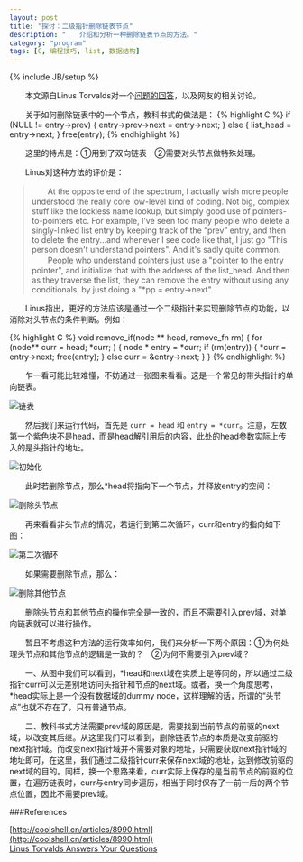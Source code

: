 ```yaml
---
layout: post
title: "探讨：二级指针删除链表节点"
description: "　　介绍和分析一种删除链表节点的方法。"
category: "program"
tags: [C, 编程技巧, list, 数据结构]
---
```

{% include JB/setup %}

　　本文源自Linus Torvalds对一个[问题的回答](http://meta.slashdot.org/story/12/10/11/0030249/linus-torvalds-answers-your-questions)，以及网友的相关讨论。

　　关于如何删除链表中的一个节点，教科书式的做法是：
{% highlight C %}
if (NULL != entry->prev)
{
    entry->prev->next = entry->next;
}
else
{
    list_head = entry->next;
}
free(entry);
{% endhighlight %}

　　这里的特点是：①用到了双向链表　②需要对头节点做特殊处理。

　　Linus对这种方法的评价是：

>　　At the opposite end of the spectrum, I actually wish more people understood the really core low-level kind of coding. Not big, complex stuff like the lockless name lookup, but simply good use of pointers-to-pointers etc. For example, I’ve seen too many people who delete a singly-linked list entry by keeping track of the “prev” entry, and then to delete the entry...and whenever I see code like that, I just go "This person doesn't understand pointers". And it's sadly quite common.  
>　　People who understand pointers just use a "pointer to the entry pointer", and initialize that with the address of the list_head. And then as they traverse the list, they can remove the entry without using any conditionals, by just doing a "*pp = entry->next".

　　Linus指出，更好的方法应该是通过一个二级指针来实现删除节点的功能，以消除对头节点的条件判断。例如：

{% highlight C %}
void remove_if(node ** head, remove_fn rm)
{
    for (node** curr = head; *curr; )
    {
        node * entry = *curr;
        if (rm(entry))
        {
            *curr = entry->next;
            free(entry);
        }
        else
            curr = &entry->next;
    }
}
{% endhighlight %}

　　乍一看可能比较难懂，不妨通过一张图来看看。这是一个常见的带头指针的单向链表。

![链表]({{site.img_path}}/delete_node_in_list1.png)

　　然后我们来运行代码，首先是 ``` curr = head ``` 和 ``` entry = *curr ```。注意，左数第一个紫色块不是head，而是head解引用后的内容，此处的head参数实际上传入的是头指针的地址。

![初始化]({{site.img_path}}/delete_node_in_list2.png)

　　此时若删除节点，那么*head将指向下一个节点，并释放entry的空间：

![删除头节点]({{site.img_path}}/delete_node_in_list3.png)

　　再来看看非头节点的情况，若运行到第二次循环，curr和entry的指向如下图：

![第二次循环]({{site.img_path}}/delete_node_in_list4.png)

　　如果需要删除节点，那么：

![删除其他节点]({{site.img_path}}/delete_node_in_list5.png)

　　删除头节点和其他节点的操作完全是一致的，而且不需要引入prev域，对单向链表就可以进行操作。

　　暂且不考虑这种方法的运行效率如何，我们来分析一下两个原因：①为何处理头节点和其他节点的逻辑是一致的？　②为何不需要引入prev域？

　　一、从图中我们可以看到，\*head和next域在实质上是等同的，所以通过二级指针curr可以无差别地访问头指针和节点的next域。或者，换一个角度思考，\*head实际上是一个没有数据域的dummy node，这样理解的话，所谓的“头节点”也就不存在了，只有普通节点。

　　二、教科书式方法需要prev域的原因是，需要找到当前节点的前驱的next域，以改变其后继。从这里我们可以看到，删除链表节点的本质是改变前驱的next指针域。而改变next指针域并不需要对象的地址，只需要获取next指针域的地址即可，在这里，我们通过二级指针curr来保存next域的地址，达到修改前驱的next域的目的。同样，换一个思路来看，curr实际上保存的是当前节点的前驱的位置，在遍历链表时，curr与entry同步遍历，相当于同时保存了一前一后的两个节点位置，因此不需要prev域。

###References

[http://coolshell.cn/articles/8990.html](http://coolshell.cn/articles/8990.html)  
[Linus Torvalds Answers Your Questions](http://meta.slashdot.org/story/12/10/11/0030249/linus-torvalds-answers-your-questions)
